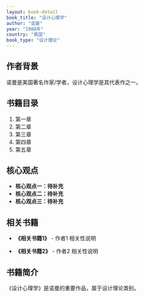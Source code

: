 ```yaml
---
layout: book-detail
book_title: "设计心理学"
author: "诺曼"
year: "1988年"
country: "美国"
book_type: "设计理论"
---
```


## 作者背景

诺曼是美国著名作家/学者，设计心理学是其代表作之一。

## 书籍目录

1. 第一章
2. 第二章
3. 第三章
4. 第四章
5. 第五章

## 核心观点

- **核心观点一：待补充**
- **核心观点二：待补充**
- **核心观点三：待补充**

## 相关书籍

- **《相关书籍1》** - 作者1
  相关性说明

- **《相关书籍2》** - 作者2
  相关性说明


## 书籍简介

《设计心理学》是诺曼的重要作品，属于设计理论类别。
